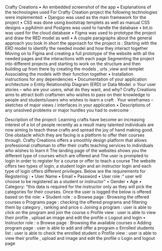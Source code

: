 Crafty Creations
•	An embedded screenshot of the app
•	Explanations of the technologies used
For Crafty Creation project the following technologies were implemented:
•	Djangoo was used as the main framework for the project
•	CSS was done using bootstrap templets as well as manual CSS designs 
•	pgAdmin and Postgres was used to handle the database 
•	bit.io was used for the cloud database
•	Figma was used to prototype the project and draw the RED model as well 
•	A couple paragraphs about the general approach you took
In short the approach  for the project is : 
Starting with the ERD model to identify the needed model and how they interact together 
Moving on to Figma and creating a full prototype of the website with all the needed pages and the interactions with each page 
Segmenting the project into different projects and starting to work on the structure and then building up from there by creating the models , urls ,view and templet 
Associating the models with their function together 
•	Installation instructions for any dependencies
•	Documentation of your application architecture
o	Entity Relationship Diagram (ERD) or Data Model.
o	Your user stories – who are your users, what do they want, and why?
Crafty Creations aims to attract both craftsmen who wishes to pass on their knowledge to people and students/users who wishes to learn a craft .
 Your wireframes – sketches of major views / interfaces in your application
•	Descriptions of any unsolved problems or major hurdles you had to overcome

Description of the project: 
Learning crafts have become an increasing interest of a lot of people recently as a result many talented individuals are now aiming to teach these crafts and spread the joy of hand making good. One obstacle which they are facing is a platform to offer their courses through. 
Crafty Creations offers a smoothly design platform that allows professional craftsman to offer their crafts teaching services to individuals who wishes to learn it 
The landing page of the websites shows you the different type of courses which are offered and The user is prompted to login in order to register for a course or offer to teach a course 
The website offers two types of login, a student login and an instructor login and each type of login offers different privileges. Below are the requirements for Registering : 
•	User Name 
•	Email 
•	Password
•	User role :“ user will choose to be registered as a student or instructor”
•	Gender
•	Age 
•	Category: “this data is required for the instructor only as they will pick the categories for their courses.
Once the user is logged the below is offered based on the role:
•	Student role : 
o	Browse page : Browsing the offered courses 
o	Programs page : checking the offered programs and filtering them by category , ranking and price 
o	Joining a program : user is able to click on the program and join the course 
o	Profile view : user is able to view their profile , upload an image and edit the profile 
o	Logout and login 
•	Instructor role : 
o	Browse page : Browsing the available courses 
o	Adding program page : user is able to add and offer a program 
o	Enrolled students list : user is able to check the enrolled student 
o	Profile view : user is able to view their profile , upload and image and edit the profile 
o	Login and logout page 
 
